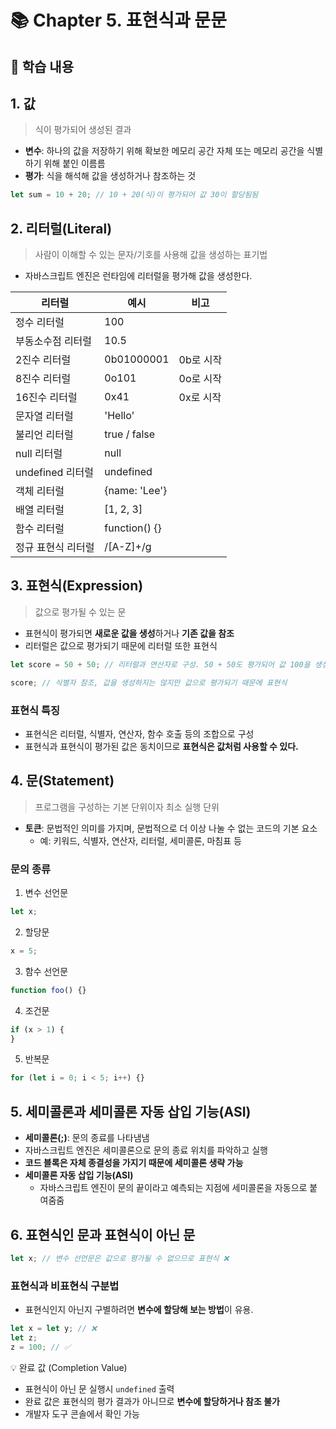 # 📚 Chapter 5. 표현식과 문문

## 📝 학습 내용

## 1. 값

> 식이 평가되어 생성된 결과

- **변수**: 하나의 값을 저장하기 위해 확보한 메모리 공간 자체 또는 메모리 공간을 식별하기 위해 붙인 이름름
- **평가**: 식을 해석해 값을 생성하거나 참조하는 것

```js
let sum = 10 + 20; // 10 + 20(식)이 평가되어 값 30이 할당됨됨
```

## 2. 리터럴(Literal)

> 사람이 이해할 수 있는 문자/기호를 사용해 값을 생성하는 표기법

- 자바스크립트 엔진은 런타임에 리터럴을 평가해 값을 생성한다.

| 리터럴             | 예시          | 비고      |
| ------------------ | ------------- | --------- |
| 정수 리터럴        | 100           |           |
| 부동소수점 리터럴  | 10.5          |           |
| 2진수 리터럴       | 0b01000001    | 0b로 시작 |
| 8진수 리터럴       | 0o101         | 0o로 시작 |
| 16진수 리터럴      | 0x41          | 0x로 시작 |
| 문자열 리터럴      | 'Hello'       |           |
| 불리언 리터럴      | true / false  |           |
| null 리터럴        | null          |           |
| undefined 리터럴   | undefined     |           |
| 객체 리터럴        | {name: 'Lee'} |           |
| 배열 리터럴        | [1, 2, 3]     |           |
| 함수 리터럴        | function() {} |           |
| 정규 표현식 리터럴 | /[A-Z]+/g     |           |

## 3. 표현식(Expression)

> 값으로 평가될 수 있는 문

- 표현식이 평가되면 **새로운 값을 생성**하거나 **기존 값을 참조**
- 리터럴은 값으로 평가되기 때문에 리터럴 또한 표현식

```js
let score = 50 + 50; // 리터럴과 연산자로 구성. 50 + 50도 평가되어 값 100을 생성하므로 표현식

score; // 식별자 참조, 값을 생성하지는 않지만 값으로 평가되기 때문에 표현식
```

### 표현식 특징

- 표현식은 리터럴, 식별자, 연산자, 함수 호출 등의 조합으로 구성
- 표현식과 표현식이 평가된 값은 동치이므로 **표현식은 값처럼 사용할 수 있다.**

## 4. 문(Statement)

> 프로그램을 구성하는 기본 단위이자 최소 실행 단위

- **토큰**: 문법적인 의미를 가지며, 문법적으로 더 이상 나눌 수 없는 코드의 기본 요소
  - 예: 키워드, 식별자, 연산자, 리터럴, 세미콜론, 마침표 등

### 문의 종류

1. 변수 선언문

```js
let x;
```

2. 할당문

```js
x = 5;
```

3. 함수 선언문

```js
function foo() {}
```

4. 조건문

```js
if (x > 1) {
}
```

5. 반복문

```js
for (let i = 0; i < 5; i++) {}
```

## 5. 세미콜론과 세미콜론 자동 삽입 기능(ASI)

- **세미콜론(;)**: 문의 종료를 나타냄냄
- 자바스크립트 엔진은 세미콜론으로 문의 종료 위치를 파악하고 실행
- **코드 블록은 자체 종결성을 가지기 때문에 세미콜론 생략 가능**
- **세미콜론 자동 삽입 기능(ASI)**
  - 자바스크립트 엔진이 문의 끝이라고 예측되는 지점에 세미콜론을 자동으로 붙여줌줌

## 6. 표현식인 문과 표현식이 아닌 문

```js
let x; // 변수 선언문은 값으로 평가될 수 없으므로 표현식 ❌
```

### 표현식과 비표현식 구분법

- 표현식인지 아닌지 구별하려면 **변수에 할당해 보는 방법**이 유용.

```js
let x = let y; // ❌
let z;
z = 100; // ✅
```

💡 완료 값 (Completion Value)

- 표현식이 아닌 문 실행시 `undefined` 출력
- 완료 값은 표현식의 평가 결과가 아니므로 **변수에 할당하거나 참조 불가**
- 개발자 도구 콘솔에서 확인 가능
